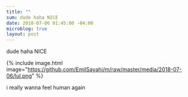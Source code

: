 ```yaml
---
title: ""
sum: dude haha NICE
date: 2018-07-06 01:45:00 -04:00
microblog: true
layout: post
---
```

dude haha NICE


{% include image.html image="https://github.com/EmilSayahi/m/raw/master/media/2018-07-06/lul.png" %}


i really wanna feel human again

